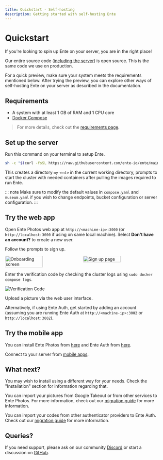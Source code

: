 ```yaml
---
title: Quickstart - Self-hosting
description: Getting started with self-hosting Ente
---
```


# Quickstart

If you're looking to spin up Ente on your server, you are in the right place!

Our entire source code
([including the server](https://ente.io/blog/open-sourcing-our-server/)) is open
source. This is the same code we use on production.

For a quick preview, make sure your system meets the requirements mentioned
below. After trying the preview, you can explore other ways of self-hosting Ente
on your server as described in the documentation.

## Requirements

- A system with at least 1 GB of RAM and 1 CPU core
- [Docker Compose](https://docs.docker.com/compose/)

> For more details, check out the
> [requirements page](/self-hosting/installation/requirements).

## Set up the server

Run this command on your terminal to setup Ente.

```sh
sh -c "$(curl -fsSL https://raw.githubusercontent.com/ente-io/ente/main/server/quickstart.sh)"
```

This creates a directory `my-ente` in the current working directory, prompts to
start the cluster with needed containers after pulling the images required to
run Ente.

::: note Make sure to modify the default values in `compose.yaml` and
`museum.yaml` if you wish to change endpoints, bucket configuration or server
configuration. :::

## Try the web app

Open Ente Photos web app at `http://<machine-ip>:3000` (or
`http://localhost:3000` if using on same local machine). Select **Don't have an
account?** to create a new user.

Follow the prompts to sign up.

<div style="display: flex; gap: 10px;">
  <img alt="Onboarding screen" src="/onboarding.png" style="width: 50%; height: auto;">
  <img alt="Sign up page" src="/sign-up.png" style="width: 50%; height: auto;">
</div>

Enter the verification code by checking the cluster logs using
`sudo docker compose logs`.

![Verification Code](/otp.png)

Upload a picture via the web user interface.

Alternatively, if using Ente Auth, get started by adding an account (assuming
you are running Ente Auth at `http://<machine-ip>:3002` or
`http://localhost:3002`).

## Try the mobile app

You can install Ente Photos from [here](/photos/faq/installing) and Ente Auth
from [here](/auth/faq/installing).

Connect to your server from
[mobile apps](/self-hosting/installation/post-install/#step-6-configure-apps-to-use-your-server).

## What next?

You may wish to install using a different way for your needs. Check the
"Installation" section for information regarding that.

You can import your pictures from Google Takeout or from other services to Ente
Photos. For more information, check out our
[migration guide](/photos/migration/) for more information.

You can import your codes from other authenticator providers to Ente Auth. Check
out our [migration guide](/auth/migration/) for more information.

## Queries?

If you need support, please ask on our community
[Discord](https://ente.io/discord) or start a discussion on
[GitHub](https://github.com/ente-io/ente/discussions/).
